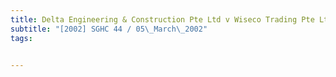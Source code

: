 ```yaml
---
title: Delta Engineering & Construction Pte Ltd v Wiseco Trading Pte Ltd and Others 
subtitle: "[2002] SGHC 44 / 05\_March\_2002"
tags:


---
```


